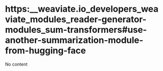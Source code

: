 # https:__weaviate.io_developers_weaviate_modules_reader-generator-modules_sum-transformers#use-another-summarization-module-from-hugging-face
No content